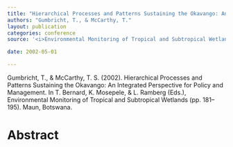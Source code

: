 ```yaml
---
title: "Hierarchical Processes and Patterns Sustaining the Okavango: An Integrated Perspective for Policy and Management."
authors: "Gumbricht, T., & McCarthy, T."
layout: publication
categories: conference
source: '<i>Environmental Monitoring of Tropical and Subtropical Wetlands</i> (pp. 181–195)'

date: 2002-05-01

---
```


Gumbricht, T., & McCarthy, T. S. (2002). Hierarchical Processes and Patterns Sustaining the Okavango: An Integrated Perspective for Policy and Management. In T. Bernard, K. Mosepele, & L. Ramberg (Eds.), Environmental Monitoring of Tropical and Subtropical Wetlands (pp. 181–195). Maun, Botswana.

<h1 class='foot-description'>Abstract</h1>

